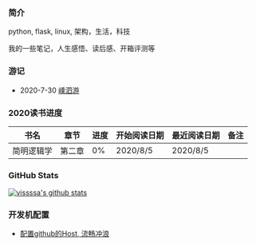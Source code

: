 ### 简介

python, flask, linux, 架构，生活，科技  

我的一些笔记，人生感悟、读后感、开箱评测等 

### 游记

- 2020-7-30  [嵊泗游](http://vissssa.gitee.io/blog/posts/d7fc5d2f/)

### 2020读书进度

| 书名       | 章节   | 进度 | 开始阅读日期 | 最近阅读日期 | 备注 |
| ---------- | ------ | ---- | ------------ | ------------ | ---- |
| 简明逻辑学 | 第二章 | 0%   | 2020/8/5     | 2020/8/5     |      |



### GitHub Stats
[![vissssa's github stats](https://github-readme-stats.vercel.app/api?username=vissssa)](https://github.com/anuraghazra/github-readme-stats)



### 开发机配置

- [配置github的Host, 流畅冲浪](http://vissssa.gitee.io/blog/posts/3b37a929/)

